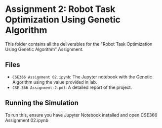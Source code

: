# Assignment 2: Robot Task Optimization Using Genetic Algorithm
This folder contains all the deliverables for the "Robot Task Optimization Using Genetic Algorithm" Assignment.
## Files
- `CSE366 Assignment 02.ipynb`: The Jupyter notebook with the Genetic Algorithm using the value provided in lab.
- `CSE 366 Assignment-2.pdf`: A detailed report of the project.

## Running the Simulation
To run this, ensure you have Jupyter Notebook installed and open
CSE366 Assignment 02.ipynb
